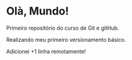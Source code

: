# Olà, Mundo!
 Primeiro repositório do curso de Git e gitHub.

 Realizando meu primeiro versionamento básico.

 Adicionei +1 linha remotamente!
